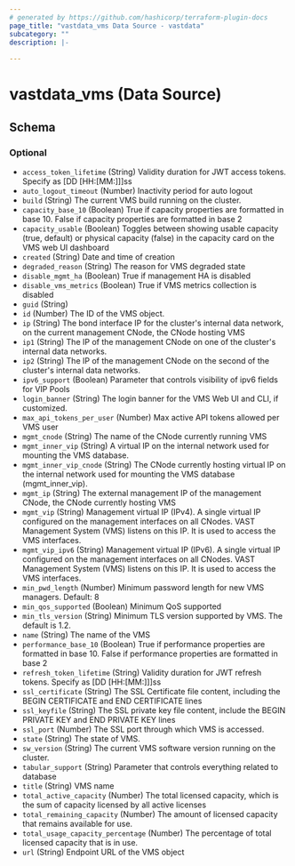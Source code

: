 ```yaml
---
# generated by https://github.com/hashicorp/terraform-plugin-docs
page_title: "vastdata_vms Data Source - vastdata"
subcategory: ""
description: |-
  
---
```


# vastdata_vms (Data Source)





<!-- schema generated by tfplugindocs -->
## Schema

### Optional

- `access_token_lifetime` (String) Validity duration for JWT access tokens. Specify as [DD [HH:[MM:]]]ss
- `auto_logout_timeout` (Number) Inactivity period for auto logout
- `build` (String) The current VMS build running on the cluster.
- `capacity_base_10` (Boolean) True if capacity properties are formatted in base 10. False if capacity properties are formatted in base 2
- `capacity_usable` (Boolean) Toggles between showing usable capacity (true, default) or physical capacity (false) in the capacity card on the VMS web UI dashboard
- `created` (String) Date and time of creation
- `degraded_reason` (String) The reason for VMS degraded state
- `disable_mgmt_ha` (Boolean) True if management HA is disabled
- `disable_vms_metrics` (Boolean) True if VMS metrics collection is disabled
- `guid` (String)
- `id` (Number) The ID of the VMS object.
- `ip` (String) The bond interface IP for the cluster's internal data network, on the current management CNode, the CNode hosting VMS
- `ip1` (String) The IP of the management CNode on one of the cluster's internal data networks.
- `ip2` (String) The IP of the management CNode on the second of the cluster's internal data networks.
- `ipv6_support` (Boolean) Parameter that controls visibility of ipv6 fields for VIP Pools
- `login_banner` (String) The login banner for the VMS Web UI and CLI, if customized.
- `max_api_tokens_per_user` (Number) Max active API tokens allowed per VMS user
- `mgmt_cnode` (String) The name of the CNode currently running VMS
- `mgmt_inner_vip` (String) A virtual IP on the internal network used for mounting the VMS database.
- `mgmt_inner_vip_cnode` (String) The CNode currently hosting virtual IP on the internal network used for mounting the VMS database (mgmt_inner_vip).
- `mgmt_ip` (String) The external management IP of the management CNode, the CNode currently hosting VMS
- `mgmt_vip` (String) Management virtual IP (IPv4). A single virtual IP configured on the management interfaces on all CNodes. VAST Management System (VMS) listens on this IP. It is used to access the VMS interfaces.
- `mgmt_vip_ipv6` (String) Management virtual IP (IPv6). A single virtual IP configured on the management interfaces on all CNodes. VAST Management System (VMS) listens on this IP. It is used to access the VMS interfaces.
- `min_pwd_length` (Number) Minimum password length for new VMS managers. Default: 8
- `min_qos_supported` (Boolean) Minimum QoS supported
- `min_tls_version` (String) Minimum TLS version supported by VMS. The default is 1.2.
- `name` (String) The name of the VMS
- `performance_base_10` (Boolean) True if performance properties are formatted in base 10. False if performance properties are formatted in base 2
- `refresh_token_lifetime` (String) Validity duration for JWT refresh tokens. Specify as [DD [HH:[MM:]]]ss
- `ssl_certificate` (String) The SSL Certificate file content, including the BEGIN CERTIFICATE and END CERTIFICATE lines
- `ssl_keyfile` (String) The SSL private key file content, include the BEGIN PRIVATE KEY and END PRIVATE KEY lines
- `ssl_port` (Number) The SSL port through which VMS is accessed.
- `state` (String) The state of VMS.
- `sw_version` (String) The current VMS software version running on the cluster.
- `tabular_support` (String) Parameter that controls everything related to database
- `title` (String) VMS name
- `total_active_capacity` (Number) The total licensed capacity, which is the sum of capacity licensed by all active licenses
- `total_remaining_capacity` (Number) The amount of licensed capacity that remains available for use.
- `total_usage_capacity_percentage` (Number) The percentage of total licensed capacity that is in use.
- `url` (String) Endpoint URL of the VMS object
